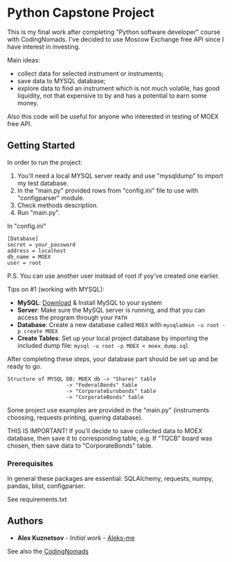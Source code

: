 # Python Capstone Project 

This is my final work after completing "Python software developer" course with CodingNomads.
I've decided to use Moscow Exchange free API since I have interest in investing.

Main ideas:
- collect data for selected instrument or instruments;
- save data to MYSQL database;
- explore data to find an instrument which is not much volatile,
  has good liquidity, not that expensive to by and has a potential
  to earn some money.

Also this code will be useful for anyone who interested in testing of MOEX free API.


## Getting Started

In order to run the project:
1. You'll need a local MYSQL server ready and use "mysqldump" to import my test database.
2. In the "main.py" provided rows from "config.ini" file to use with "configparser" module.
3. Check methods description.
4. Run "main.py".

In "config.ini"
```
[Database]
secret = your_password
address = localhost
db_name = MOEX
user = root
```
P.S. You can use another user instead of root if yoy've created one earlier.


Tips on #1 (working with MYSQL):
- **MySQL**: [Download](https://www.mysql.com/downloads/) & Install MySQL to your system
- **Server**: Make sure the MySQL server is running, and that you can access the program through your `PATH`
- **Database**: Create a new database called `MOEX` with `mysqladmin -u root -p create MOEX`
- **Create Tables**: Set up your local project database by importing the included dump file: `mysql -u root -p MOEX < moex_dump.sql`

After completing these steps, your database part should be set up and be ready to go.

```
Structure of MYSQL DB: MOEX db -> "Shares" table
			       -> "FederalBonds" table
			       -> "CorporateEurobonds" table
			       -> "CorporateBonds" table
```

Some project use examples are provided in the "main.py" (instruments choosing, requests printing, quering database).


THIS IS IMPORTANT!
If you'll decide to save collected data to MOEX database, then save it to corresponding table,
e.g. If "TQCB" board was chosen, then save data to "CorporateBonds" table. 


### Prerequisites

In general these packages are essential: SQLAlchemy, requests, numpy, pandas, blist, configparser. 

See requirements.txt


## Authors

* **Alex Kuznetsov** - *Initial work* - [ Aleks-me ](https://github.com/Aleks-me)

See also the [CodingNomads](https://codingnomads.co/)

